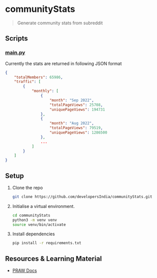 # communityStats

> Generate community stats from subreddit


## Scripts

### [main.py](https://github.com/developersIndia/communityStats/blob/main/main.py)

Currently the stats are returned in following JSON format

```json
{
    "totalMembers": 65986,
    "traffic": [
        {
            "monthly": [
                {
                    "month": "Sep 2022",
                    "totalPageViews": 25708,
                    "uniquePageViews": 194731
                },
                {
                    "month": "Aug 2022",
                    "totalPageViews": 79519,
                    "uniquePageViews": 1286500
                },
                ...
            ]
        }
    ]
}
```

## Setup

1. Clone the repo

   ```bash
   git clone https://github.com/developersIndia/communityStats.git
   ```
2. Initialise a virtual environment.

   ```bash
   cd communityStats
   python3 -m venv venv
   source venv/bin/activate
   ```
3. Install dependencies

   ```bash
   pip install -r requirements.txt
   ```

## Resources & Learning Material

- [PRAW Docs](https://praw.readthedocs.io/en/stable/code_overview/other/idcard.html)